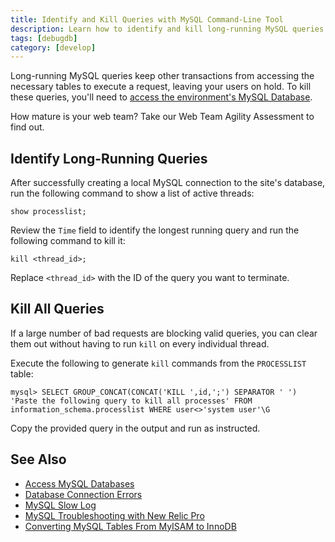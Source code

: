 ```yaml
---
title: Identify and Kill Queries with MySQL Command-Line Tool
description: Learn how to identify and kill long-running MySQL queries on your WordPress or Drupal site in a few commands.
tags: [debugdb]
category: [develop]
---
```

Long-running MySQL queries keep other transactions from accessing the necessary tables to execute a request, leaving your users on hold. To kill these queries, you'll need to [access the environment's MySQL Database](/mysql-access).

<Enablement title="Web Team Agility Assessment" link="https://pantheon.io/web-team-agility-assessment?docs">

How mature is your web team? Take our Web Team Agility Assessment to find out.

</Enablement>

## Identify Long-Running Queries
After successfully creating a local MySQL connection to the site's database, run the following command to show a list of active threads:

```
show processlist;
```

Review the `Time` field to identify the longest running query and run the following command to kill it:

```
kill <thread_id>;
```

<Alert title="Note" type="info">

Replace `<thread_id>` with the ID of the query you want to terminate.

</Alert>

## Kill All Queries
If a large number of bad requests are blocking valid queries, you can clear them out without having to run `kill` on every individual thread.

Execute the following to generate `kill` commands from the `PROCESSLIST` table:

```
mysql> SELECT GROUP_CONCAT(CONCAT('KILL ',id,';') SEPARATOR ' ') 'Paste the following query to kill all processes' FROM information_schema.processlist WHERE user<>'system user'\G
```

Copy the provided query in the output and run as instructed.

## See Also
- [Access MySQL Databases](/mysql-access)
- [Database Connection Errors](/database-connection-errors)
- [MySQL Slow Log](/mysql-slow-log/)
- [MySQL Troubleshooting with New Relic Pro](/debug-mysql-new-relic/)
- [Converting MySQL Tables From MyISAM to InnoDB](/myisam-to-innodb/)
